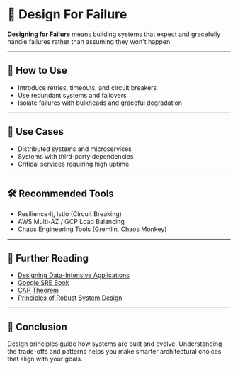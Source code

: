 # 🧠 Design For Failure

**Designing for Failure** means building systems that expect and gracefully handle failures rather than assuming they won't happen.

---

## 🧰 How to Use

- Introduce retries, timeouts, and circuit breakers
- Use redundant systems and failovers
- Isolate failures with bulkheads and graceful degradation

---

## 🧠 Use Cases

- Distributed systems and microservices
- Systems with third-party dependencies
- Critical services requiring high uptime

---

## 🛠 Recommended Tools

- Resilience4j, Istio (Circuit Breaking)
- AWS Multi-AZ / GCP Load Balancing
- Chaos Engineering Tools (Gremlin, Chaos Monkey)


---

## 📘 Further Reading

- [Designing Data-Intensive Applications](https://dataintensive.net/)
- [Google SRE Book](https://sre.google/books/)
- [CAP Theorem](https://en.wikipedia.org/wiki/CAP_theorem)
- [Principles of Robust System Design](https://principlesofchaos.org/)

---

## 💬 Conclusion

Design principles guide how systems are built and evolve. Understanding the trade-offs and patterns helps you make smarter architectural choices that align with your goals.
